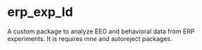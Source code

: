 # erp_exp_ld
A custom package to analyze EEG and behavioral data from ERP experiments.
It is requires mne and autoreject packages. 
